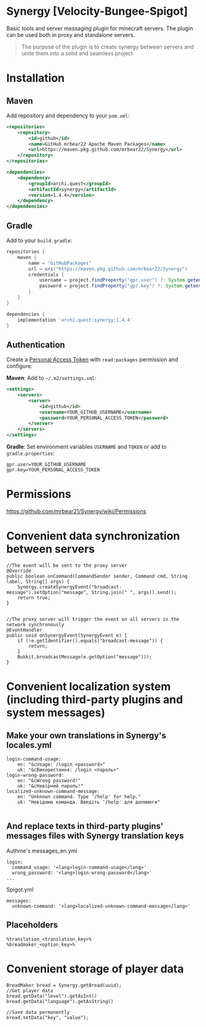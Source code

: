 # Synergy [Velocity-Bungee-Spigot]
Basic tools and server messaging plugin for minecraft servers. The plugin can be used both in proxy and standalone servers.

> The purpose of the plugin is to create synergy between servers and unite them into a solid and seamless project

# Installation

## Maven

Add repository and dependency to your `pom.xml`:

```xml
<repositories>
    <repository>
        <id>github</id>
        <name>GitHub mrbear22 Apache Maven Packages</name>
        <url>https://maven.pkg.github.com/mrbear22/Synergy</url>
    </repository>
</repositories>

<dependencies>
    <dependency>
        <groupId>archi.quest</groupId>
        <artifactId>synergy</artifactId>
        <version>1.4.4</version>
    </dependency>
</dependencies>
```

## Gradle

Add to your `build.gradle`:

```gradle
repositories {
    maven {
        name = "GitHubPackages"
        url = uri("https://maven.pkg.github.com/mrbear22/Synergy")
        credentials {
            username = project.findProperty("gpr.user") ?: System.getenv("USERNAME")
            password = project.findProperty("gpr.key") ?: System.getenv("TOKEN")
        }
    }
}

dependencies {
    implementation 'archi.quest:synergy:1.4.4'
}
```

## Authentication

Create a [Personal Access Token](https://github.com/settings/tokens) with `read:packages` permission and configure:

**Maven**: Add to `~/.m2/settings.xml`:
```xml
<settings>
    <servers>
        <server>
            <id>github</id>
            <username>YOUR_GITHUB_USERNAME</username>
            <password>YOUR_PERSONAL_ACCESS_TOKEN</password>
        </server>
    </servers>
</settings>
```

**Gradle**: Set environment variables `USERNAME` and `TOKEN` or add to `gradle.properties`:
```properties
gpr.user=YOUR_GITHUB_USERNAME
gpr.key=YOUR_PERSONAL_ACCESS_TOKEN
```

# Permissions
https://github.com/mrbear21/Synergy/wiki/Permissions

# Convenient data synchronization between servers
```
//The event will be sent to the proxy server
@Override
public boolean onCommand(CommandSender sender, Command cmd, String label, String[] args) {
	Synergy.createSynergyEvent("broadcast-message").setOption("message", String.join(" ", args)).send();      
	return true;
}


//The proxy server will trigger the event on all servers in the network synchronously
@EventHandler
public void onSynergyEvent(SynergyEvent e) {
	if (!e.getIdentifier().equals("broadcast-message")) {
		return;
	}
	Bukkit.broadcastMessage(e.getOption("message")));
}
```

# Convenient localization system (including third-party plugins and system messages)

## Make your own translations in Synergy's locales.yml
```
login-command-usage:
    en: "&cUsage: /login <password>"
    uk: "&cВикористання: /login <пароль>"
login-wrong-password:
    en: "&cWrong password!"
    uk: "&cНевірний пароль!"
localized-unknown-command-message:
    en: "Unknown command. Type '/help' for help."
    uk: "Невідома команда. Введіть '/help' для допомоги"
	
```
## And replace texts in third-party plugins' messages files with Synergy translation keys
Authme's messages_en.yml
```
login:
  command_usage: '<lang>login-command-usage</lang>'
  wrong_password: '<lang>login-wrong-password</lang>'
...
```
Spigot.yml
```
messages:
  unknown-command: '<lang>localized-unknown-command-message</lang>'
```

## Placeholders
```
%translation_<translation_key>%
%breadmaker_<option_key>%
```

# Convenient storage of player data

```
BreadMaker bread = Synergy.getBread(uuid);
//Get player data
bread.getData("level").getAsInt()
bread.getData("language").getAsString()

//Save data permanently
bread.setData("key", "value");
```
